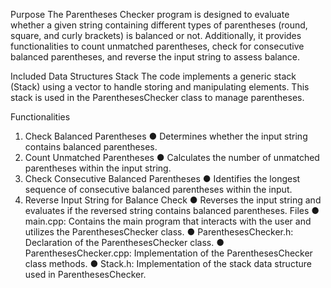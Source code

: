 Purpose
The Parentheses Checker program is designed to evaluate whether a given string
containing different types of parentheses (round, square, and curly brackets) is
balanced or not. Additionally, it provides functionalities to count unmatched
parentheses, check for consecutive balanced parentheses, and reverse the input string
to assess balance.

Included Data Structures
Stack
The code implements a generic stack (Stack<T>) using a vector to handle storing and
manipulating elements. This stack is used in the ParenthesesChecker class to manage
parentheses.

Functionalities
1. Check Balanced Parentheses
● Determines whether the input string contains balanced parentheses.
2. Count Unmatched Parentheses
● Calculates the number of unmatched parentheses within the input string.
3. Check Consecutive Balanced Parentheses
● Identifies the longest sequence of consecutive balanced parentheses within the
input.
4. Reverse Input String for Balance Check
● Reverses the input string and evaluates if the reversed string contains balanced
parentheses.
Files
● main.cpp: Contains the main program that interacts with the user and utilizes the
ParenthesesChecker class.
● ParenthesesChecker.h: Declaration of the ParenthesesChecker class.
● ParenthesesChecker.cpp: Implementation of the ParenthesesChecker class
methods.
● Stack.h: Implementation of the stack data structure used in
ParenthesesChecker.
